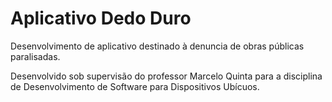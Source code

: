# Aplicativo Dedo Duro
  Desenvolvimento de aplicativo destinado à denuncia de obras públicas paralisadas.    
  
  Desenvolvido sob supervisão do professor Marcelo Quinta para a disciplina de Desenvolvimento de Software para Dispositivos Ubícuos.    

